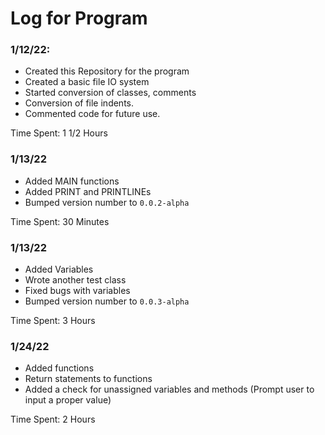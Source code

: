 # Log for Program


### 1/12/22:
 - Created this Repository for the program
 - Created a basic file IO system
 - Started conversion of classes, comments
 - Conversion of file indents.
 - Commented code for future use.

Time Spent: 1 1/2 Hours

### 1/13/22
 - Added MAIN functions
 - Added PRINT and PRINTLINEs
 - Bumped version  number to `0.0.2-alpha`

Time Spent: 30 Minutes

### 1/13/22
 - Added Variables
 - Wrote another test class
 - Fixed bugs with variables
 - Bumped version number to `0.0.3-alpha`

Time Spent: 3 Hours

### 1/24/22
 - Added functions
 - Return statements to functions
 - Added a check for unassigned variables and methods (Prompt user to input a proper value)

Time Spent: 2 Hours